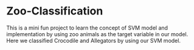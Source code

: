 # Zoo-Classification
This is a mini fun project to learn the concept of SVM model and implementation by using zoo animals as the target variable in our model. Here we classified Crocodile and Allegators by using our SVM model.
